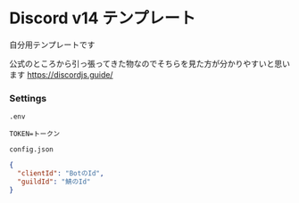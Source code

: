 # Discord v14 テンプレート

自分用テンプレートです

公式のところから引っ張ってきた物なのでそちらを見た方が分かりやすいと思います
https://discordjs.guide/

### Settings

`.env`
```
TOKEN=トークン
```

`config.json`
```json
{
  "clientId": "BotのId",
  "guildId": "鯖のId"
}
```
